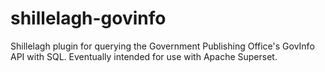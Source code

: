 # shillelagh-govinfo

Shillelagh plugin for querying the Government Publishing Office's GovInfo API with SQL. Eventually intended for use with Apache Superset.
